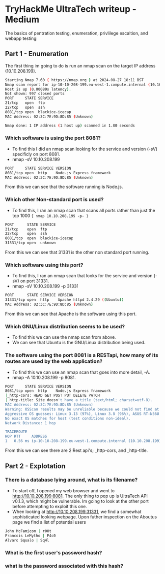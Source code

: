# TryHackMe UltraTech writeup - Medium
The basics of pentration testing, enumeration, privlilege escaltion, and webapp testing

## Part 1 - Enumeration

The first thing im going to do is run an nmap scan on the target IP address (10.10.208.199).

```.sh
Starting Nmap 7.60 ( https://nmap.org ) at 2024-08-27 18:11 BST
Nmap scan report for ip-10-10-208-199.eu-west-1.compute.internal (10.10.208.199)
Host is up (0.00089s latency).
Not shown: 997 closed ports
PORT     STATE SERVICE
21/tcp   open  ftp
22/tcp   open  ssh
8081/tcp open  blackice-icecap
MAC Address: 02:3C:7E:9D:8D:85 (Unknown)

Nmap done: 1 IP address (1 host up) scanned in 1.80 seconds
```


### Which software is using the port 8081?

- To find this I did an nmap scan looking for the service and version (-sV) specificly on port 8081.
- nmap -sV 10.10.208.199

```.sh
PORT     STATE SERVICE VERSION
8081/tcp open  http    Node.js Express framework
MAC Address: 02:3C:7E:9D:8D:85 (Unknown)
```
From this we can see that the software running is Node.js.

### Which other Non-standard port is used?
- To find this, I ran an nmap scan that scans all ports rather than just the top 1000
    `{ nmap 10.10.208.199 -p- }`

```.sh
PORT      STATE SERVICE
21/tcp    open  ftp
22/tcp    open  ssh
8081/tcp  open  blackice-icecap
31331/tcp open  unknown
```
From this we can see that 31331 is the other non standard port running.

### Which software using this port?
- To find this, I ran an nmap scan that looks for the service and version (-sV) on port 31331.
- nmap -sV 10.10.208.199 -p 31331

```.sh
PORT      STATE SERVICE VERSION
31331/tcp open  http    Apache httpd 2.4.29 ((Ubuntu))
MAC Address: 02:3C:7E:9D:8D:85 (Unknown)
```
From this we can see that Apache is the software using this port.

### Which GNU/Linux distribution seems to be used?
- To find this we can use the nmap scan from above.
- We can see that Ubuntu is the GNU/Linux distribution being used.

### The software using the port 8081 is a RESTapi, how many of its routes are used by the web application?
- To find this we can use an nmap scan that goes into more detail, -A.
- nmap -A 10.10.208.199 -p 8081.

```.sh
PORT     STATE SERVICE VERSION
8081/tcp open  http    Node.js Express framework
|_http-cors: HEAD GET POST PUT DELETE PATCH
|_http-title: Site doesn't have a title (text/html; charset=utf-8).
MAC Address: 02:3C:7E:9D:8D:85 (Unknown)
Warning: OSScan results may be unreliable because we could not find at least 1 open and 1 closed port
Aggressive OS guesses: Linux 3.13 (97%), Linux 3.8 (96%), ASUS RT-N56U WAP (Linux 3.4) (95%), Linux 3.16 (95%), Linux 3.1 (93%), Linux 3.2 (93%), AXIS 210A or 211 Network Camera (Linux 2.6.17) (92%), Linux 3.10 (92%), Linux 3.19 (92%), Linux 3.2 - 4.8 (92%)
No exact OS matches for host (test conditions non-ideal).
Network Distance: 1 hop

TRACEROUTE
HOP RTT     ADDRESS
1   0.56 ms ip-10-10-208-199.eu-west-1.compute.internal (10.10.208.199)
```
From this we can see there are 2 Rest api's; _http-cors, and _http-title. 

## Part 2 - Explotation

### There is a database lying around, what is its filename?
- To start off, I opened my web browser and went to http://10.10.208.199:8081. The only thing to pop up is UltraTech API v0.1.3, which might be vulnerable. Im going to look at the other port before attempting to exploit this one.
- When looking at http://10.10.208.199:31331, we find a somewhat sophisticated looking webpage. Upon futher inspection on the Aboutus page we find a list of potential users

```.sh
John McFamicom | r00t
Francois LeMytho | P4c0
Alvaro Squalo | Sq4l
```


### What is the first user's password hash?

### what is the password associated with this hash?




  

